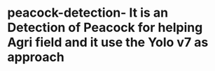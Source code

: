 # peacock-detection- It is an Detection of Peacock for helping Agri field and it use the Yolo v7 as approach 
